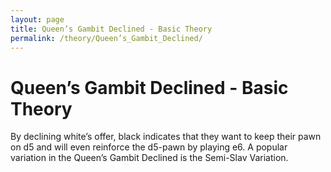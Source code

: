 ```yaml
---
layout: page
title: Queen’s Gambit Declined - Basic Theory
permalink: /theory/Queen’s_Gambit_Declined/
---
```


# Queen’s Gambit Declined - Basic Theory

By declining white’s offer, black indicates that they want to keep their pawn on d5 and will even reinforce the d5-pawn by playing e6.
A popular variation in the Queen’s Gambit Declined is the Semi-Slav Variation.
